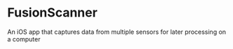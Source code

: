# FusionScanner
An iOS app that captures data from multiple sensors for later processing on a computer
